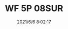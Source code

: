 ﻿---
layout: post 
title: WF 5P 08SUR
tags: SUR 008
categories: housing-terminal
overview: 
series: 
part_number: 0568-1
thumb_img: 
image: static/202106/568-20210606.jpg
date: 2021/6/6 8:02:17
---



